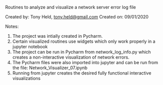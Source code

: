 Routines to analyze and visualize a network server error log file

Created by: Tony Held, tony.held@gmail.com
Created on: 09/01/2020

Notes:

1) The project was intially created in Pycharm.
2) Certain visualized routines use widgets which only work properly in a jupyter notebook
3) The project can be run in Pycharm from network_log_info.py which creates a non-interactive visualization of network errors.
4) The Pycharm files were also imported into jupyter and can be run from the file: Network_Visualizer_07.ipynb
5) Running from jupyter creates the desired fully functional interactive visualizations

